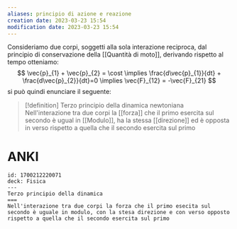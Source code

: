 ```yaml
---
aliases: principio di azione e reazione
creation date: 2023-03-23 15:54
modification date: 2023-03-23 15:54
---
```

Consideriamo due corpi, soggetti alla sola interazione reciproca, dal principio di conservazione della [[Quantità di moto]], derivando rispetto al tempo otteniamo:
$$
\vec{p}_{1} + \vec{p}_{2} = \cost \implies \frac{d\vec{p}_{1}}{dt} + \frac{d\vec{p}_{2}}{dt}=0 \implies \vec{F}_{12} = -\vec{F}_{21}  
$$
si può quindi enunciare il seguente:

>[!definition] Terzo principio della dinamica newtoniana
>Nell'interazione tra due corpi la [[forza]] che il primo esercita sul secondo è ugual in [[Modulo]], ha la stessa [[direzione]] ed è opposta in verso rispetto a quella che il secondo esercita sul primo

# ANKI

```anki
id: 1700212220071
deck: Fisica
---
Terzo principio della dinamica
===
Nell'interazione tra due corpi la forza che il primo esecita sul secondo è uguale in modulo, con la stesa direzione e con verso opposto rispetto a quella che il secondo esercita sul primo
```


